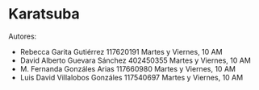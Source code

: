 # Karatsuba

Autores:
  - Rebecca Garita Gutiérrez        117620191   Martes y Viernes, 10 AM
  - David Alberto Guevara Sánchez   402450355   Martes y Viernes, 10 AM
  - M. Fernanda Gonzáles Arias      117660980   Martes y Viernes, 10 AM
  - Luis David Villalobos Gonzáles  117540697   Martes y Viernes, 10 AM


